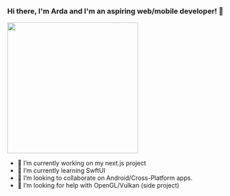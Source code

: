 ### Hi there, I'm Arda and I'm an aspiring web/mobile developer! 👋

<img src="https://github.com/coderarda/coderarda/assets/70967004/b384e328-bd59-49a8-8bb2-21aaa406448e" width="300px"></img>
- 🔭 I’m currently working on my next.js project
- 🌱 I’m currently learning SwftUI
- 👯 I’m looking to collaborate on Android/Cross-Platform apps.
- 🤔 I’m looking for help with OpenGL/Vulkan (side project)

<!--
**coderarda/coderarda** is a ✨ _special_ ✨ repository because its `README.md` (this file) appears on your GitHub profile.

Here are some ideas to get you started:

- 💬 Ask me about 
- 📫 How to reach me: ...
- 😄 Pronouns: ...
- ⚡ Fun fact: ...
-->
